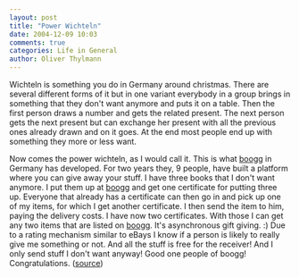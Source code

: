 ```yaml
---
layout: post
title: "Power Wichteln"
date: 2004-12-09 10:03
comments: true
categories: Life in General
author: Oliver Thylmann
---
```



Wichteln is something you do in Germany around christmas. There are several different forms of it but in one variant everybody in a group brings in something that they don't want anymore and puts it on a table. Then the first person draws a number and gets the related present. The next person gets the next present but can exchange her present with all the previous ones already drawn and on it goes. At the end most people end up with something they more or less want.

Now comes the power wichteln, as I would call it. This is what [boogg](http://www.boogg.de) in Germany has developed. For two years they, 9 people, have built a platform where you can give away your stuff. I have three books that I don't want anymore. I put them up at [boogg](http://www.boogg.de/) and get one certificate for putting three up. Everyone that already has a certificate can then go in and pick up one of my items, for which I get another certificate. I then send the item to him, paying the delivery costs. I have now two certificates. With those I can get any two items that are listed on [boogg](http://www.boogg.de/). It's asynchronous gift giving. :) Due to a rating mechanism similar to eBays I know if a person is likely to really give me something or not. And all the stuff is free for the receiver! And I only send stuff I don't want anyway! Good one people of boogg! Congratulations. ([source](http://www.m-e-x.de/blog/index.php/archives/2004/12/09/booggde-die-erste-internationale-schenkborse-fur-medien/))

